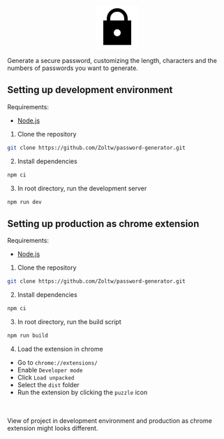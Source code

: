 <p align='center'>
    <img src='public/lock.svg'/>
</p>

Generate a secure password, customizing the length, characters and the numbers of passwords you want to generate.

## Setting up development environment

Requirements:
- [Node.js](https://nodejs.org/en/)

1. Clone the repository
```bash
git clone https://github.com/Zoltw/password-generator.git
```
2. Install dependencies
```bash
npm ci
```
3. In root directory, run the development server
```bash
npm run dev
```

## Setting up production as chrome extension

Requirements:
- [Node.js](https://nodejs.org/en/)

1. Clone the repository
```bash
git clone https://github.com/Zoltw/password-generator.git
```
2. Install dependencies
```bash
npm ci
```
3. In root directory, run the build script
```bash
npm run build
```
4. Load the extension in chrome
- Go to `chrome://extensions/`
- Enable `Developer mode`
- Click `Load unpacked`
- Select the `dist` folder
- Run the extension by clicking the `puzzle` icon

<br>
<br>
View of project in development environment and production as chrome extension might looks different.